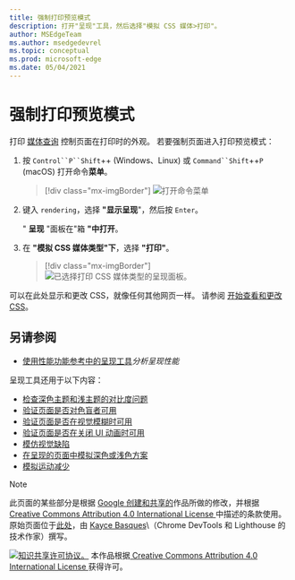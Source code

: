 ```yaml
---
title: 强制打印预览模式
description: 打开"呈现"工具，然后选择"模拟 CSS 媒体>打印"。
author: MSEdgeTeam
ms.author: msedgedevrel
ms.topic: conceptual
ms.prod: microsoft-edge
ms.date: 05/04/2021
---
```

<!-- Copyright Kayce Basques

   Licensed under the Apache License, Version 2.0 (the "License");
   you may not use this file except in compliance with the License.
   You may obtain a copy of the License at

       https://www.apache.org/licenses/LICENSE-2.0

   Unless required by applicable law or agreed to in writing, software
   distributed under the License is distributed on an "AS IS" BASIS,
   WITHOUT WARRANTIES OR CONDITIONS OF ANY KIND, either express or implied.
   See the License for the specific language governing permissions and
   limitations under the License.  -->
# <a name="force-print-preview-mode"></a>强制打印预览模式

打印 [媒体查询](https://developer.mozilla.org/docs/Web/CSS/Media_Queries/Using_media_queries) 控制页面在打印时的外观。  若要强制页面进入打印预览模式：

1. 按 `Control``P``Shift`++ (Windows、Linux) 或 `Command``Shift`++`P` (macOS) 打开命令**菜单**。

   > [!div class="mx-imgBorder"]
   > ![打开命令菜单](../media/print-preview-open-command-menu.png)

1. 键入 `rendering`，选择 **"显示呈现**"，然后按 `Enter`。

   " **呈现** "面板在"箱 **"中打开**。

1. 在 **"模拟 CSS 媒体类型"下**，选择 **"打印"**。

   > [!div class="mx-imgBorder"]
   > ![已选择打印 CSS 媒体类型的呈现面板。](../media/print-preview-css-media-type.png)

可以在此处显示和更改 CSS，就像任何其他网页一样。  请参阅 [开始查看和更改 CSS](./index.md)。


<!-- ====================================================================== -->
## <a name="see-also"></a>另请参阅

* [使用性能功能参考中的呈现工具](../evaluate-performance/reference.md#analyze-rendering-performance-with-the-rendering-tool)_分析呈现性能_

呈现工具还用于以下内容：

* [检查深色主题和浅主题的对比度问题](../accessibility/test-dark-mode.md)
* [验证页面是否对色盲者可用](../accessibility/test-color-blindness.md)
* [验证页面是否在视觉模糊时可用](../accessibility/test-blurred-vision.md)
* [验证页面是否在关闭 UI 动画时可用](../accessibility/test-reduced-ui-motion.md)
* [模仿视觉缺陷](../accessibility/emulate-vision-deficiencies.md)
* [在呈现的页面中模拟深色或浅色方案](../accessibility/preferred-color-scheme-simulation.md)
* [模拟运动减少](../accessibility/reduced-motion-simulation.md)


<!-- ====================================================================== -->
> [!NOTE]
> 此页面的某些部分是根据 [Google 创建和共享的](https://developers.google.com/terms/site-policies)作品所做的修改，并根据[ Creative Commons Attribution 4.0 International License ](https://creativecommons.org/licenses/by/4.0)中描述的条款使用。
> 原始页面位于[此处](https://developers.google.com/web/tools/chrome-devtools/css/print-preview)，由 [Kayce Basques](https://developers.google.com/web/resources/contributors#kayce-basques)\（Chrome DevTools 和 Lighthouse 的技术作家）撰写。

[![知识共享许可协议。](https://i.creativecommons.org/l/by/4.0/88x31.png)](https://creativecommons.org/licenses/by/4.0)
本作品根据[ Creative Commons Attribution 4.0 International License ](https://creativecommons.org/licenses/by/4.0)获得许可。

